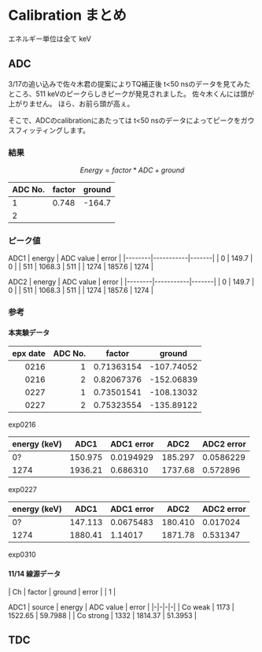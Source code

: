 # Calibration まとめ

エネルギー単位は全て keV

## ADC

3/17の追い込みで佐々木君の提案によりTQ補正後 t<50 nsのデータを見てみたところ、511 keVのピークらしきピークが発見されました。
佐々木くんには頭が上がりません。
ほら、お前ら頭が高ぇ。

そこで、ADCのcalibrationにあたっては t<50 nsのデータによってピークをガウスフィッティングします。

### 結果

$$
Energy=factor*ADC+ground
$$

| ADC No. | factor | ground |
|---------|--------|--------|
| 1 | 0.748 | -164.7 |
| 2 |

### ピーク値

ADC1
| energy | ADC value | error |
|--------|-----------|-------|
| 0 | 149.7 | 0 |
| 511 | 1068.3 | 511 |
| 1274 | 1857.6 | 1274 |

ADC2
| energy | ADC value | error |
|--------|-----------|-------|
| 0 | 149.7 | 0 |
| 511 | 1068.3 | 511 |
| 1274 | 1857.6 | 1274 |

### 参考

#### 本実験データ

| epx date | ADC No. | factor | ground |
|---:|---:|---|---|
| 0216 | 1 | 0.71363154 | -107.74052 |
| 0216 | 2 | 0.82067376 | -152.06839 |
| 0227 | 1 | 0.73501541 | -108.13032 |
| 0227 | 2 | 0.75323554 | -135.89122 |

exp0216

| energy (keV) | ADC1 | ADC1 error | ADC2 | ADC2 error|
|---|---|---|---|---|
| 0? | 150.975 | 0.0194929 | 185.297 | 0.0586229 |
| 1274 | 1936.21 | 0.686310 | 1737.68 | 0.572896 |

exp0227

| energy (keV) | ADC1 | ADC1 error | ADC2 | ADC2 error|
|---|---|---|---|---|
| 0? | 147.113 | 0.0675483 | 180.410 | 0.017024 |
| 1274 | 1880.41 | 1.14017 | 1871.78 | 0.531347 |

exp0310

#### 11/14 線源データ

| Ch | factor | ground | error |
| 1 |

ADC1
| source | energy | ADC value | error |
|-|-|-|-|
| Co weak | 1173 | 1522.65 | 59.7988 |
| Co strong | 1332 | 1814.37 | 51.3953 |

## TDC
